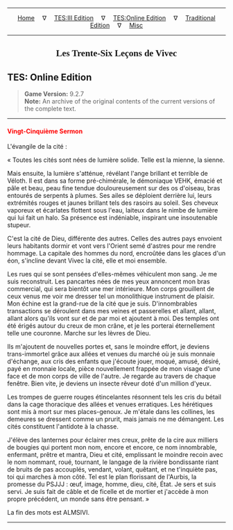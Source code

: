 
---

<!-- Jekyll Page Links -->

<center>
<a href="../../../../index.html">Home</a>
&emsp;&nabla;&emsp;
<a href="../../../index-tes3.html">TES:III Edition</a>
&emsp;&nabla;&emsp;
<a href="../../../index-teso.html">TES:Online Edition</a>
&emsp;&nabla;&emsp;
<a href="../../../index-traditional.html">Traditional Edition</a>
&emsp;&nabla;&emsp;
<a href="../../../index-misc.html">Misc</a>
</center>

<!-- Markdown Body Below: -->

---

<center>
<h2><span style="font-family:Georgia">Les Trente-Six Leçons de Vivec</span></h2>
</center>

## TES: Online Edition

> __Game Version:__ 9.2.7\
> __Note:__ An archive of the original contents of the current versions of the complete text.

---

#### <span style="color:red">Vingt-Cinquième Sermon</span>

L'évangile de la cité :

« Toutes les cités sont nées de lumière solide. Telle est la mienne, la sienne.

Mais ensuite, la lumière s'atténue, révélant l'ange brillant et terrible de Véloth. Il est dans sa forme pré-chimérale, le démoniaque VEHK, émacié et pâle et beau, peau fine tendue douloureusement sur des os d'oiseau, bras entourés de serpents à plumes. Ses ailes se déploient derrière lui, leurs extrémités rouges et jaunes brillant tels des rasoirs au soleil. Ses cheveux vaporeux et écarlates flottent sous l'eau, laiteux dans le nimbe de lumière qui lui fait un halo. Sa présence est indéniable, inspirant une insoutenable stupeur.

C'est la cité de Dieu, différente des autres. Celles des autres pays envoient leurs habitants dormir et vont vers l'Orient semé d'astres pour me rendre hommage. La capitale des hommes du nord, encroûtée dans les glaces d'un éon, s'incline devant Vivec la cité, elle et moi ensemble.

Les rues qui se sont pensées d'elles-mêmes véhiculent mon sang. Je me suis reconstruit. Les pancartes nées de mes yeux annoncent mon bras commercial, qui sera bientôt une mer intérieure. Mon corps grouillent de ceux venus me voir me dresser tel un monolithique instrument de plaisir. Mon échine est la grand-rue de la cité que je suis. D'innombrables transactions se déroulent dans mes veines et passerelles et allant, allant, allant alors qu'ils vont sur et de par moi et ajoutent à moi. Des temples ont été érigés autour du creux de mon crâne, et je les porterai éternellement telle une couronne. Marche sur les lèvres de Dieu.

Ils m'ajoutent de nouvelles portes et, sans le moindre effort, je deviens trans-immortel grâce aux allées et venues du marché où je suis monnaie d'échange, aux cris des enfants que j'écoute jouer, moqué, amusé, désiré, payé en monnaie locale, pièce nouvellement frappée de mon visage d'une face et de mon corps de ville de l'autre. Je regarde au travers de chaque fenêtre. Bien vite, je deviens un insecte rêveur doté d'un million d'yeux.

Les trompes de guerre rouges étincelantes résonnent tels les cris du bétail dans la cage thoracique des allées et venues erratiques. Les hérétiques sont mis à mort sur mes places-genoux. Je m'étale dans les collines, les demeures se dressent comme un prurit, mais jamais ne me démangent. Les cités constituent l'antidote à la chasse.

J'élève des lanternes pour éclairer mes creux, prête de la cire aux milliers de bougies qui portent mon nom, encore et encore, ce nom innombrable, enfermant, prêtre et mantra, Dieu et cité, emplissant le moindre recoin avec le nom nommant, roué, tournant, le langage de la rivière bondissante riant de bruits de pas accouplés, vendant, volant, quêtant, et ne t'inquiète pas, toi qui marches à mon côté. Tel est le plan florissant de l'Aurbis, la promesse du PSJJJ : œuf, image, homme, dieu, cité, État. Je sers et suis servi. Je suis fait de câble et de ficelle et de mortier et j'accède à mon propre précédent, un monde sans être pensant. »

La fin des mots est ALMSIVI.

---
